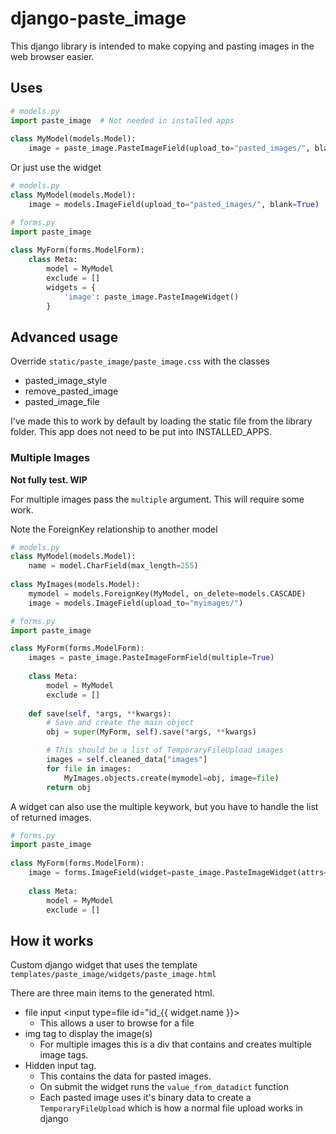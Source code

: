 # django-paste_image

This django library is intended to make copying and pasting images in the web browser easier.
 
## Uses
```python
# models.py
import paste_image  # Not needed in installed apps
 
class MyModel(models.Model):
    image = paste_image.PasteImageField(upload_to="pasted_images/", blank=True)
```

Or just use the widget
```python
# models.py
class MyModel(models.Model):
    image = models.ImageField(upload_to="pasted_images/", blank=True)

# forms.py
import paste_image
 
class MyForm(forms.ModelForm):
    class Meta:
        model = MyModel
        exclude = []
        widgets = {
            'image': paste_image.PasteImageWidget()
        }
```

## Advanced usage
Override `static/paste_image/paste_image.css` with the classes
  * pasted_image_style
  * remove_pasted_image
  * pasted_image_file

I've made this to work by default by loading the static file from the library folder. 
This app does not need to be put into INSTALLED_APPS.
 
### Multiple Images
**Not fully test. WIP**

For multiple images pass the `multiple` argument. This will require some work.

Note the ForeignKey relationship to another model

```python
# models.py
class MyModel(models.Model):
    name = model.CharField(max_length=255)
    
class MyImages(models.Model):
    mymodel = models.ForeignKey(MyModel, on_delete=models.CASCADE)
    image = models.ImageField(upload_to="myimages/")

# forms.py
import paste_image

class MyForm(forms.ModelForm):
    images = paste_image.PasteImageFormField(multiple=True)
    
    class Meta:
        model = MyModel
        exclude = []
    
    def save(self, *args, **kwargs):
        # Save and create the main object
        obj = super(MyForm, self).save(*args, **kwargs)

        # This should be a list of TemporaryFileUpload images
        images = self.cleaned_data["images"]
        for file in images:
            MyImages.objects.create(mymodel=obj, image=file)
        return obj
```

A widget can also use the multiple keywork, but you have to handle the list of returned images.

```python
# forms.py
import paste_image
 
class MyForm(forms.ModelForm):
    image = forms.ImageField(widget=paste_image.PasteImageWidget(attrs={"multiple":True}))
    
    class Meta:
        model = MyModel
        exclude = []
```

## How it works
Custom django widget that uses the template `templates/paste_image/widgets/paste_image.html`

There are three main items to the generated html.
  * file input <input type=file id="id_{{ widget.name }}>
    * This allows a user to browse for a file
  * img tag to display the image(s)
    * For multiple images this is a div that contains and creates multiple image tags.
  * Hidden input tag.
    * This contains the data for pasted images.
    * On submit the widget runs the `value_from_datadict` function
    * Each pasted image uses it's binary data to create a `TemporaryFileUpload` 
    which is how a normal file upload works in django
